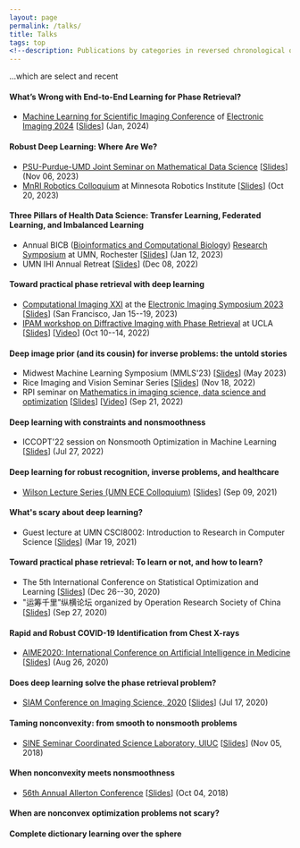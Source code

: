 ```yaml
---
layout: page
permalink: /talks/
title: Talks
tags: top
<!--description: Publications by categories in reversed chronological order. -->
---
```

...which are select and recent

#### What’s Wrong with End-to-End Learning for Phase Retrieval?   
+ [Machine Learning for Scientific Imaging Conference](https://www.imaging.org/IST/Conferences/EI/EI2024/Conference/C_MLSI.aspx) of [Electronic Imaging 2024](https://www.imaging.org/IST/Conferences/EI/EI2024/EI2024)  \[[Slides](EI-2024-Jan.pdf)\] (Jan, 2024)

#### Robust Deep Learning: Where Are We?
+ [PSU-Purdue-UMD Joint Seminar on Mathematical Data Science](https://yuangaogao.github.io/seminar.html) \[[Slides](2023-Nov-Robustness-PSU-Purdue-UMD.pdf)\] (Nov 06, 2023)
+ [MnRI Robotics Colloquium](https://cse.umn.edu/mnri/events/robotics-colloquium-guest-ju-sun) at Minnesota Robotics Institute \[[Slides](2023-Oct-MnRI-Robustness.pdf)\] (Oct 20, 2023)

#### Three Pillars of Health Data Science: Transfer Learning, Federated Learning, and Imbalanced Learning   
+ Annual BICB ([Bioinformatics and Computational Biology](https://r.umn.edu/academics-research/graduate/bicb)) [Research Symposium](https://r.umn.edu/academics-research/graduate/bicb-research-symposium) at UMN, Rochester \[[Slides](BICB-Symp-2023-Three-Pillars.pdf)\] (Jan 12, 2023)
+ UMN IHI Annual Retreat \[[Slides](2022-Dec-IHI-Retreat.pdf)\] (Dec 08, 2022)

#### Toward practical phase retrieval with deep learning
+ [Computational Imaging XXI](https://www.imaging.org/site/IST/IST/Conferences/EI/EI2023/Conference/C_COIMG.aspx) at the [Electronic Imaging Symposium 2023](https://www.imaging.org/Site/IST/Conferences/EI/EI2023/EI2023.aspx) \[[Slides](EI_2023_Jan.pdf)\] (San Francisco, Jan 15--19, 2023)    
+ [IPAM workshop on Diffractive Imaging with Phase Retrieval](http://www.ipam.ucla.edu/programs/workshops/workshop-i-diffractive-imaging-with-phase-retrieval/?tab=overview) at UCLA \[[Slides](2022-Oct-IPAM-PR-WS.pdf)\] \[[Video](https://youtu.be/y4sdeFDuu6M)\]  (Oct 10--14, 2022)


#### Deep image prior (and its cousin) for inverse problems: the untold stories 
+ Midwest Machine Learning Symposium (MMLS'23) \[[Slides](2023-May-MMLS.pdf)\] (May 2023)   
+ Rice Imaging and Vision Seminar Series \[[Slides](2022-Nov-Rice-IVS.pdf)\] (Nov 18, 2022)
+ RPI seminar on [Mathematics in imaging science, data science and optimization](https://sites.google.com/view/rpimidoseminars) \[[Slides](RPI-MIDO-2022-Sep.pdf)\] \[[Video](https://www.youtube.com/watch?v=IxIMvwkUsiQ)\] (Sep 21, 2022)

#### Deep learning with constraints and nonsmoothness    
+ ICCOPT'22 session on Nonsmooth Optimization in Machine Learning \[[Slides](ICCOPT22-NCVX.pdf)\] (Jul 27, 2022)

#### Deep learning for robust recognition, inverse problems, and healthcare 
+ [Wilson Lecture Series (UMN ECE Colloquium)](https://cse.umn.edu/ece/events/professor-ju-sun-wilson-lecture-series-ece-fall-2021-colloquium) \[[Slides](ECE-Sep-2021.pdf)\] (Sep 09, 2021)

#### What's scary about deep learning?
+ Guest lecture at UMN CSCI8002: Introduction to Research in Computer Science \[[Slides](DL_SCARY.pdf)\] (Mar 19, 2021)

#### Toward practical phase retrieval: To learn or not, and how to learn?
+ The 5th International Conference on Statistical Optimization and Learning \[[Slides](SOL-2020-FPR.pdf)\] (Dec 26--30, 2020)
+ "运筹千里”纵横论坛 organized by Operation Research Society of China \[[Slides](ORSC-2020-FPR.pdf)\] (Sep 27, 2020)

#### Rapid and Robust COVID-19 Identification from Chest X-rays
+ [AIME2020: International Conference on Artificial Intelligence in Medicine](https://aime20.aimedicine.info/) \[[Slides](AIME2020-COVID19-XRAY.pdf)\] (Aug 26, 2020)

#### Does deep learning solve the phase retrieval problem?
+ [SIAM Conference on Imaging Science, 2020](https://meetings.siam.org/sess/dsp_programsess.cfm?SESSIONCODE=69004) \[[Slides](SIAM-IS-2020-FPR.pdf)\] (Jul 17, 2020)

#### Taming nonconvexity: from smooth to nonsmooth problems
+ [SINE Seminar Coordinated Science Laboratory, UIUC](https://calendars.illinois.edu/detail/4200/33321967) \[[Slides](/docs/nsms_UIUC_SINE18.pdf)\] (Nov 05, 2018)

#### When nonconvexity meets nonsmoothness
+ [56th Annual Allerton Conference](http://allerton.csl.illinois.edu/) \[[Slides](/docs/allerton18_nsms.pdf)\] (Oct 04, 2018)

#### When are nonconvex optimization problems not scary?

#### Complete dictionary learning over the sphere
